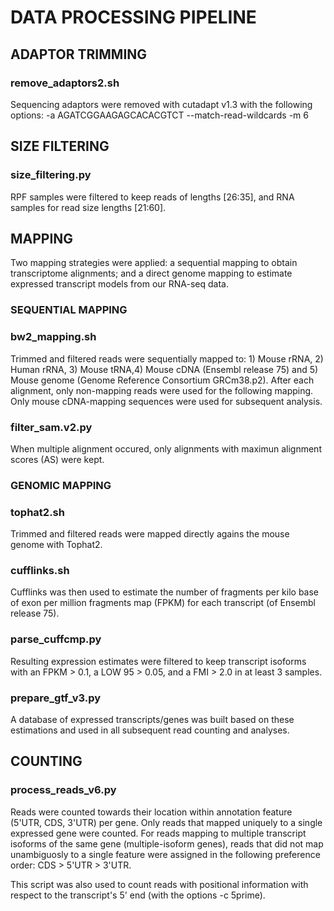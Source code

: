 # DATA PROCESSING PIPELINE #

## ADAPTOR TRIMMING ## 
### remove_adaptors2.sh
Sequencing adaptors were removed with cutadapt v1.3 with the following options:
-a AGATCGGAAGAGCACACGTCT --match-read-wildcards -m 6

## SIZE FILTERING ## 
### size_filtering.py
RPF samples were filtered to keep reads of lengths [26:35], and RNA samples for read size lengths [21:60].

## MAPPING ##
Two mapping strategies were applied: a sequential mapping to obtain transcriptome alignments; and a direct genome mapping to estimate expressed transcript models from our RNA-seq data.

### SEQUENTIAL MAPPING ### 
### bw2_mapping.sh
Trimmed and filtered reads were sequentially mapped to: 1) Mouse rRNA, 2) Human rRNA, 3) Mouse tRNA,4) Mouse cDNA (Ensembl release 75) and 5) Mouse genome  (Genome Reference Consortium GRCm38.p2).
After each alignment, only non-mapping reads were used for the following mapping. Only mouse cDNA-mapping sequences were used for subsequent analysis.
### filter_sam.v2.py
When multiple alignment occured, only alignments with maximun alignment scores (AS) were kept.

### GENOMIC MAPPING ##
### tophat2.sh
Trimmed and filtered reads were mapped directly agains the mouse genome with Tophat2.
### cufflinks.sh
Cufflinks was then used to estimate the number of fragments per kilo base of exon per million fragments map (FPKM) for each transcript (of Ensembl release 75).
### parse_cuffcmp.py
Resulting expression estimates were filtered to keep transcript isoforms with an FPKM > 0.1, a LOW 95 > 0.05, and a FMI > 2.0 in at least 3 samples.
### prepare_gtf_v3.py
A database of expressed transcripts/genes was built based on these estimations and used in all subsequent read counting and analyses.

## COUNTING ##
### process_reads_v6.py
Reads were counted towards their location within annotation feature (5'UTR, CDS, 3'UTR) per gene. 
Only reads that mapped uniquely to a single expressed gene were counted. 
For reads mapping to multiple transcript isoforms of the same gene (multiple-isoform genes), reads that did not map unambiguosly to a single feature were assigned in the following preference order: CDS > 5'UTR > 3'UTR.

This script was also used to count reads with positional information with respect to the transcript's 5' end (with the options -c 5prime).
